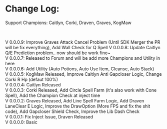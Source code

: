 ﻿# Change Log:

Support Champions: Caitlyn, Corki, Draven, Graves, KogMaw <br>

<br>

V 0.0.0.9: Improve Graves Attack Cancel Problem (Until SDK Merger the PR will be fix everything), Add Wall Check for Q Spell
V 0.0.0.8: Update Caitlyn Q/E Prediction problem.. now should be work fine~ <br>
V 0.0.0.7: Released to Forum and will be add more Champions and Utility in here <br>
V 0.0.0.6: Add Utility (Auto Potions, Auto Use Item, Cleanse, Auto Stack) <br>
V 0.0.0.5: KogMaw Released, Improve Caitlyn Anti Gapcloser Logic, Change Corki R Hp (defaut 100%) <br>
V 0.0.0.4: Caitlyn Released <br>
V 0.0.0.3: Corki Released, Add Circle Spell Farm (it's also work with Cone Spell), Add the Champion Check at inject time<br>
V 0.0.0.2: Graves Released, Add Line Spell Farm Logic, Add Draven LaneClear E Logic, Improve the DrawOption (More FPS and fix the shit code), Add Gapcloser Shield Check, Improve the Lib Dash Check<br>
V 0.0.0.1: Fix Inject Issue, Draven Released<br>
V 0.0.0.0: Basic<br>